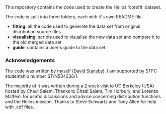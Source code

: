 This repository contains the code used to create the Helios 'corefit' dataset.

The code is split into three folders, each with it's own README file

- **fitting**: all the code used to generate the data set from original
distribution source files
- **visualising**: scripts used to visualise the new data set and compare it
to the old merged data set
- **guide**: contains a user's guide to the data set

### Acknowledgements
The code was written by myself ([David Stansby](https://dstansby.github.io/about/)). I am supported by STFC studentship number ST/N504336/1.

The majority of it was written during a 2 week visit to UC Berkeley (USA) hosted by Chadi Salem.
Thanks to Chadi Salem, Tim Horbury, and Lorenzo Matteini for useful discussions and
advice concerning distribution functions and the Helios mission.
Thanks to Steve Schwartz and Tony Allen for help with .cdf files.
